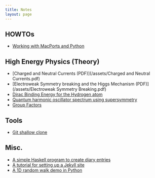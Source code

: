 ```yaml
---
title: Notes
layout: page
---
```


HOWTOs
------

- [Working with MacPorts and Python](/notes/macports_python.html)


High Energy Physics (Theory)
-----------------------------

- [Charged and Neutral Currents (PDF)](/assets/Charged and Neutral Currents.pdf)
- [Electroweak Symmetry breaking and the Higgs Mechanism (PDF)](/assets/Electroweak Symmetry Breaking.pdf)
- [Dirac Binding Energy for the Hydrogen atom](/notes/dirac_binding_energy.html)
- [Quantum harmonic oscillator spectrum using supersymmetry](/notes/susy-zero-dims.html)
- [Group Factors](/notes/group-factors.html)


Tools
-----

- [Git shallow clone](/notes/git.html)


Misc.
-----

- [A simple Haskell program to create diary entries](/notes/haskelldiary.html)
- [A tutorial for setting up a Jekyll site](/notes/jekylltutorial.html)
- [A 1D random walk demo in Python](/notes/randomWalkDemo.html)
